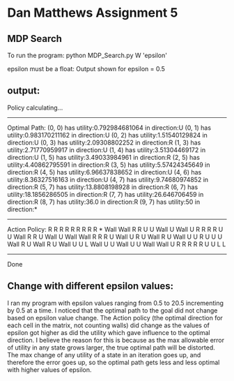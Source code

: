 # Dan Matthews Assignment 5
## MDP Search

To run the program:
python MDP_Search.py W 'epsilon'

epsilon must be a float: Output shown for epsilon = 0.5

output:
-----------------------------------------

Policy calculating...


-----------------------------------------


Optimal Path:
(0, 0) has utility:0.792984681064 in direction:U
(0, 1) has utility:0.983170211162 in direction:U
(0, 2) has utility:1.51540129824 in direction:U
(0, 3) has utility:2.09308802252 in direction:R
(1, 3) has utility:2.71770959917 in direction:U
(1, 4) has utility:3.51304469172 in direction:U
(1, 5) has utility:3.49033984961 in direction:R
(2, 5) has utility:4.40862795591 in direction:R
(3, 5) has utility:5.57424345649 in direction:R
(4, 5) has utility:6.96637838652 in direction:U
(4, 6) has utility:8.36327516163 in direction:U
(4, 7) has utility:9.74680974852 in direction:R
(5, 7) has utility:13.8808198928 in direction:R
(6, 7) has utility:18.1856286505 in direction:R
(7, 7) has utility:26.646706459 in direction:R
(8, 7) has utility:36.0 in direction:R
(9, 7) has utility:50 in direction:*

-----------------------------------------

Action Policy:
R R R R R R R R R *
Wall Wall R R U U Wall U Wall U
R R R R U U Wall R R U
Wall U Wall Wall R R R U Wall U
R U Wall R U Wall U U R U
U U Wall R U Wall R U Wall U
U L Wall U U Wall U U Wall Wall
U R R R R R U U L L

-----------------------------------------

Done

## Change with different epsilon values:
I ran my program with epsilon values ranging from 0.5 to 20.5 incrementing by 0.5 at a time. I noticed that the optimal path to the goal did not change based on epsilon value change. The Action policy (the optimal direction for each cell in the matrix, not counting walls) did change as the values of epsilon got higher as did the utility which gave influence to the optimal direction. I believe the reason for this is because as the max allowable error of utility in any state grows larger, the true optimal path will be distorted. The max change of any utility of a state in an iteration goes up, and therefore the error goes up, so the optimal path gets less and less optimal with higher values of epsilon.